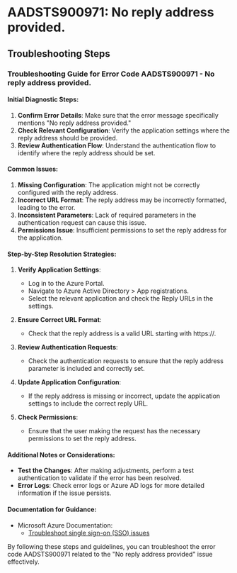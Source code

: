 # AADSTS900971: No reply address provided.


## Troubleshooting Steps
### Troubleshooting Guide for Error Code AADSTS900971 - No reply address provided.

#### Initial Diagnostic Steps:
1. **Confirm Error Details**: Make sure that the error message specifically mentions "No reply address provided."
2. **Check Relevant Configuration**: Verify the application settings where the reply address should be provided.
3. **Review Authentication Flow**: Understand the authentication flow to identify where the reply address should be set.

#### Common Issues:
1. **Missing Configuration**: The application might not be correctly configured with the reply address.
2. **Incorrect URL Format**: The reply address may be incorrectly formatted, leading to the error.
3. **Inconsistent Parameters**: Lack of required parameters in the authentication request can cause this issue.
4. **Permissions Issue**: Insufficient permissions to set the reply address for the application.

#### Step-by-Step Resolution Strategies:
1. **Verify Application Settings**:
   - Log in to the Azure Portal.
   - Navigate to Azure Active Directory > App registrations.
   - Select the relevant application and check the Reply URLs in the settings.
  
2. **Ensure Correct URL Format**:
   - Check that the reply address is a valid URL starting with https://.
  
3. **Review Authentication Requests**:
   - Check the authentication requests to ensure that the reply address parameter is included and correctly set.

4. **Update Application Configuration**:
   - If the reply address is missing or incorrect, update the application settings to include the correct reply URL.
  
5. **Check Permissions**:
   - Ensure that the user making the request has the necessary permissions to set the reply address.

#### Additional Notes or Considerations:
- **Test the Changes**: After making adjustments, perform a test authentication to validate if the error has been resolved.
- **Error Logs**: Check error logs or Azure AD logs for more detailed information if the issue persists.

#### Documentation for Guidance:
- Microsoft Azure Documentation:
  - [Troubleshoot single sign-on (SSO) issues](https://docs.microsoft.com/en-us/azure/active-directory/develop/troubleshoot-sso)
  
By following these steps and guidelines, you can troubleshoot the error code AADSTS900971 related to the "No reply address provided" issue effectively.